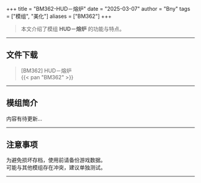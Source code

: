 +++
title = "BM362-HUD－熔炉"
date = "2025-03-07"
author = "Bny"
tags = ["模组", "美化"]
aliases = ["BM362"]
+++

> 本文介绍了模组 **HUD－熔炉** 的功能与特点。

---

## 文件下载

> [BM362] HUD－熔炉  
{{< pan "BM362" >}}  

---

## 模组简介

>  
内容有待更新...  

---

## 注意事项

>  
为避免损坏存档，使用前请备份游戏数据。  
可能与其他模组存在冲突，建议单独测试。  

---

